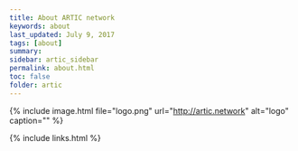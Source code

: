 ```yaml
---
title: About ARTIC network
keywords: about
last_updated: July 9, 2017
tags: [about]
summary:
sidebar: artic_sidebar
permalink: about.html
toc: false
folder: artic
---
```


{% include image.html file="logo.png" url="http://artic.network" alt="logo" caption="" %}

{% include links.html %}
